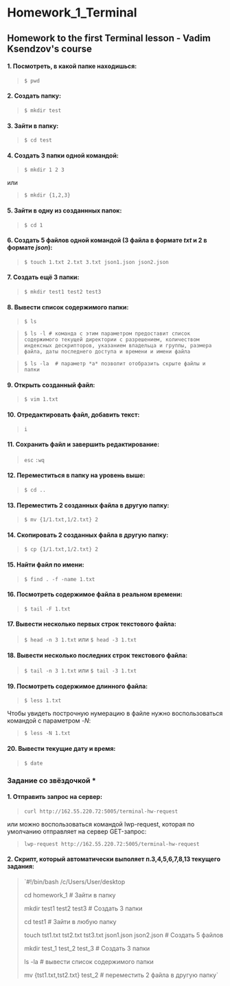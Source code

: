 # Homework_1_Terminal

## Homework to the first Terminal lesson - Vadim Ksendzov's course


#### 1. Посмотреть, в какой папке находишься:

> `$ pwd`

#### 2. Создать папку:

> `$ mkdir test`

#### 3. Зайти в папку:

> `$ cd test`

#### 4. Создать 3 папки одной командой:

> `$ mkdir 1 2 3`

или

> `$ mkdir {1,2,3}`

#### 5. Зайти в одну из созданнных папок:

> `$ cd 1`

#### 6. Создать 5 файлов одной командой (3 файла в формате *txt* и 2 в формате *json*):

> `$ touch 1.txt 2.txt 3.txt json1.json json2.json`

#### 7. Создать ещё 3 папки:

> `$ mkdir test1 test2 test3`

#### 8. Вывести список содержимого папки:

> `$ ls`

> `$ ls -l # команда с этим параметром предоставит список содержимого текущей директории с разрешением, количеством индексных дескрипторов, указанием владельца и группы, размера файла, даты последнего доступа и времени и имени файла`

> `$ ls -la  # параметр *a* позволит отобразить скрыте файлы и папки`

#### 9. Открыть созданный файл:

> `$ vim 1.txt`

#### 10. Отредактировать файл, добавить текст:

> `i`

#### 11. Сохранить файл и завершить редактирование:

> `esc`
> `:wq`

#### 12. Переместиться в папку на уровень выше: 

> `$ cd ..`

#### 13. Переместить 2 созданных файла в другую папку:

> `$ mv {1/1.txt,1/2.txt} 2`

#### 14. Скопировать 2 созданных файла в другую папку:

> `$ cp {1/1.txt,1/2.txt} 2`

#### 15. Найти файл по имени:

> `$ find . -f -name 1.txt`

#### 16. Посмотреть содержимое файла в реальном времени:

> `$ tail -F 1.txt`

#### 17. Вывести несколько первых строк текстового файла:

> `$ head -n 3 1.txt`
или
> `$ head -3 1.txt`

#### 18. Вывести несколько последних строк текстового файла:

> `$ tail -n 3 1.txt`
или
> `$ tail -3 1.txt`

#### 19. Посмотреть содержимое длинного файла:

> `$ less 1.txt`

Чтобы увидеть построчную нумерацию в файле нужно воспользоваться командой с параметром *-N*:

> `$ less -N 1.txt`

#### 20. Вывести текущие дату и время:

> `$ date`

### Задание со звёздочкой *

#### 1. Отправить запрос на сервер:

> `curl http://162.55.220.72:5005/terminal-hw-request`

или можно воспользоваться командой lwp-request, которая по умолчанию отправляет на сервер GET-запрос:

> `lwp-request http://162.55.220.72:5005/terminal-hw-request`

#### 2. Скрипт, который автоматически выполяет п.3,4,5,6,7,8,13 текущего задания:

> `#!/bin/bash
> /c/Users/User/desktop
> 
> cd homework_1 # Зайти в папку
> 
> mkdir test1 test2 test3 # Создать 3 папки
> 
> cd test1 # Зайти в любую папку
> 
> touch tst1.txt tst2.txt tst3.txt json1.json json2.json # Создать 5 файлов 
> 
> mkdir test_1 test_2 test_3 # Создать 3 папки
> 
> ls -la # вывести список содержимого папки
> 
> mv {tst1.txt,tst2.txt} test_2 # переместить 2 файла в другую папку`
 
